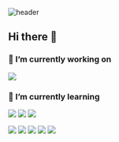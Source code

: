 ![header](https://capsule-render.vercel.app/api?type=waving&color=0:5433FF,50:20BDFF,100:A5FECB&height=200&section=header&text=Junho%20Lee's%20Github%20Profile&fontSize=60)

## Hi there 👋 

### 🔎 I’m currently working on
<p>
<img src="https://github-readme-stats.vercel.app/api?username=CodeAlphas&theme=radical&show_icons=true&hide=contribs&count_private=true">
</p>

### 📖 I’m currently learning 
<p>
<img src="https://img.shields.io/badge/kotlin-1071D3?style=flat&logo=kotlin&logoColor=white">
<img src="https://img.shields.io/badge/java-0D597F?style=flat&logo=oracle&logoColor=white">
<img src="https://img.shields.io/badge/python-3776AB?style=flat&logo=python&logoColor=white">
</p>
<p>
<img src="https://img.shields.io/badge/Visual Studio Code-007ACC?style=flat&logo=Visual Studio Code&logoColor=white">
<img src="https://img.shields.io/badge/Android Studio-44A833?style=flat&logo=Android Studio&logoColor=white">
<img src="https://img.shields.io/badge/Firebase-FFCA28?style=flat&logo=Firebase&logoColor=white">
<img src="https://img.shields.io/badge/github-181717?style=flat&logo=github&logoColor=white">
<img src="https://img.shields.io/badge/git-F05032?style=flat&logo=git&logoColor=white">
</p>


<!--**CodeAlphas/CodeAlphas** is a ✨ _special_ ✨ repository because its `README.md` (this file) appears on your GitHub profile.

Here are some ideas to get you started:

- 🔭 I’m currently working on ...
- 🌱 I’m currently learning ...
- 👯 I’m looking to collaborate on ...
- 🤔 I’m looking for help with ...
- 💬 Ask me about ...
- 📫 How to reach me: ...
- 😄 Pronouns: ...
- ⚡ Fun fact: ...-->
